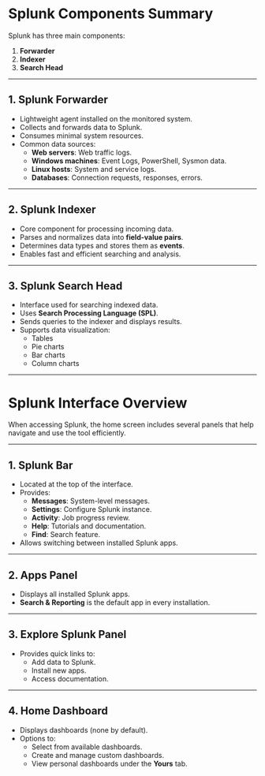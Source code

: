 # Splunk Components Summary

Splunk has three main components:

1. **Forwarder**
2. **Indexer**
3. **Search Head**

---

## 1. Splunk Forwarder

- Lightweight agent installed on the monitored system.
- Collects and forwards data to Splunk.
- Consumes minimal system resources.
- Common data sources:
  - **Web servers**: Web traffic logs.
  - **Windows machines**: Event Logs, PowerShell, Sysmon data.
  - **Linux hosts**: System and service logs.
  - **Databases**: Connection requests, responses, errors.

---

## 2. Splunk Indexer

- Core component for processing incoming data.
- Parses and normalizes data into **field-value pairs**.
- Determines data types and stores them as **events**.
- Enables fast and efficient searching and analysis.

---

## 3. Splunk Search Head

- Interface used for searching indexed data.
- Uses **Search Processing Language (SPL)**.
- Sends queries to the indexer and displays results.
- Supports data visualization:
  - Tables
  - Pie charts
  - Bar charts
  - Column charts

---

# Splunk Interface Overview

When accessing Splunk, the home screen includes several panels that help navigate and use the tool efficiently.

---

## 1. Splunk Bar

- Located at the top of the interface.
- Provides:
  - **Messages**: System-level messages.
  - **Settings**: Configure Splunk instance.
  - **Activity**: Job progress review.
  - **Help**: Tutorials and documentation.
  - **Find**: Search feature.
- Allows switching between installed Splunk apps.

---

## 2. Apps Panel

- Displays all installed Splunk apps.
- **Search & Reporting** is the default app in every installation.

---

## 3. Explore Splunk Panel

- Provides quick links to:
  - Add data to Splunk.
  - Install new apps.
  - Access documentation.

---

## 4. Home Dashboard

- Displays dashboards (none by default).
- Options to:
  - Select from available dashboards.
  - Create and manage custom dashboards.
  - View personal dashboards under the **Yours** tab.

